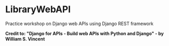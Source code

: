 # LibraryWebAPI
Practice workshop on Django web APIs using Django REST framework

**Credit to: "Django for APIs - Build web APIs with Python and Django" - by William S. Vincent**
